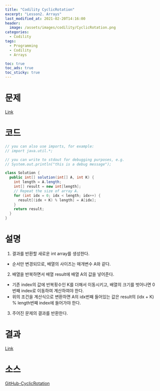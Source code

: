 ```yaml
---
title: "Codility CyclicRotation"
excerpt: "Lesson2. Arrays"
last_modified_at: 2021-02-20T14:16:00
header:
  image: /assets/images/codility/CyclicRotation.png
categories:
  - Codility
tags:
  - Programming
  - Codility
  - Arrays

toc: true
toc_ads: true
toc_sticky: true
---
```

# 문제
[Link](https://app.codility.com/programmers/lessons/2-arrays/cyclic_rotation/)

# 코드
```java
// you can also use imports, for example:
// import java.util.*;

// you can write to stdout for debugging purposes, e.g.
// System.out.println("this is a debug message");

class Solution {
  public int[] solution(int[] A, int K) {
    int length = A.length;
    int[] result = new int[length];
    // Repeat the size of array A.
    for (int idx = 0; idx < length; idx++) {
      result[(idx + K) % length] = A[idx];
    }
    return result;
  }
}
```

# 설명
1. 결과를 반환할 새로운 int array를 생성한다.
- 순서만 변경되므로, 배열의 사이즈는 매개변수 A와 같다.
2. 배열을 반복하면서 배열 result에 배열 A의 값을 넣어준다.
- 기존 index의 값에 반복횟수인 K를 더해서 이동시키고, 배열의 크기를 벗어나면 0번째 index로 이동하여 계산하여야 한다.
- 위의 조건을 계산식으로 변환하면 A의 idx번째 들어있는 값은 result의 (idx + K) % length번째 index에 들어가야 한다.
3. 주어진 문제의 결과를 반환한다.

# 결과
[Link](https://app.codility.com/demo/results/trainingUWMRMK-AWK/)

# 소스
[GitHub-CyclicRotation](https://github.com/GracefulSoul/Sample/blob/master/src/main/java/gracefulsoul/codility/lesson02/CyclicRotation.java)